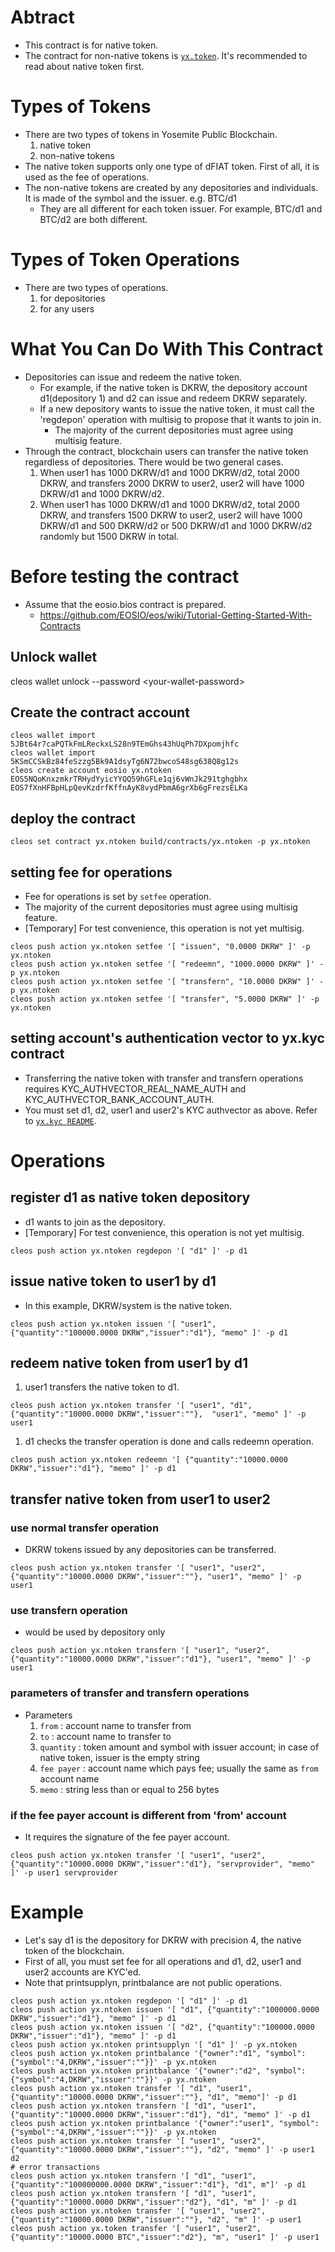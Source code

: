 # Abtract
* This contract is for native token.
* The contract for non-native tokens is [`yx.token`](../../contracts/yx.token/README.md). It's recommended to read about native token first.

# Types of Tokens
* There are two types of tokens in Yosemite Public Blockchain.
  1. native token
  1. non-native tokens
* The native token supports only one type of dFIAT token. First of all, it is used as the fee of operations.
* The non-native tokens are created by any depositories and individuals. It is made of the symbol and the issuer. e.g. BTC/d1
  * They are all different for each token issuer. For example, BTC/d1 and BTC/d2 are both different.

# Types of Token Operations
* There are two types of operations.
  1. for depositories
  1. for any users

# What You Can Do With This Contract
* Depositories can issue and redeem the native token.
  * For example, if the native token is DKRW, the depository account d1(depository 1) and d2 can issue and redeem DKRW separately.
  * If a new depository wants to issue the native token, it must call the 'regdepon' operation with multisig to propose that it wants to join in.
     * The majority of the current depositories must agree using multisig feature.
* Through the contract, blockchain users can transfer the native token regardless of depositories. There would be two general cases.
  1. When user1 has 1000 DKRW/d1 and 1000 DKRW/d2, total 2000 DKRW, and transfers 2000 DKRW to user2, user2 will have 1000 DKRW/d1 and 1000 DKRW/d2.
  1. When user1 has 1000 DKRW/d1 and 1000 DKRW/d2, total 2000 DKRW, and transfers 1500 DKRW to user2, user2 will have 1000 DKRW/d1 and 500 DKRW/d2 or 500 DKRW/d1 and 1000 DKRW/d2 randomly but 1500 DKRW in total.

# Before testing the contract
* Assume that the eosio.bios contract is prepared.
   * https://github.com/EOSIO/eos/wiki/Tutorial-Getting-Started-With-Contracts

## Unlock wallet
cleos wallet unlock --password \<your-wallet-password\>

## Create the contract account
```
cleos wallet import 5JBt64r7caPQTkFmLReckxLS28n9TEmGhs43hUqPh7DXpomjhfc
cleos wallet import 5KSmCCSkBz84feSzzg5Bk9A1dsyTg6N72bwcoS48sg638Q8g12s
cleos create account eosio yx.ntoken EOS5NQoKnxzmkrTRHydYyicYYQQ59hGFLe1qj6vWnJk291tghgbhx EOS7fXnHFBpHLpQevKzdrfKffnAyK8vydPbmA6grXb6gFrezsELKa
```

## deploy the contract
`cleos set contract yx.ntoken build/contracts/yx.ntoken -p yx.ntoken`

## setting fee for operations
* Fee for operations is set by `setfee` operation.
* The majority of the current depositories must agree using multisig feature.
* [Temporary] For test convenience, this operation is not yet multisig.
```
cleos push action yx.ntoken setfee '[ "issuen", "0.0000 DKRW" ]' -p yx.ntoken
cleos push action yx.ntoken setfee '[ "redeemn", "1000.0000 DKRW" ]' -p yx.ntoken
cleos push action yx.ntoken setfee '[ "transfern", "10.0000 DKRW" ]' -p yx.ntoken
cleos push action yx.ntoken setfee '[ "transfer", "5.0000 DKRW" ]' -p yx.ntoken
```

## setting account's authentication vector to yx.kyc contract
* Transferring the native token with transfer and transfern operations requires KYC_AUTHVECTOR_REAL_NAME_AUTH and KYC_AUTHVECTOR_BANK_ACCOUNT_AUTH.
* You must set d1, d2, user1 and user2's KYC authvector as above. Refer to [`yx.kyc README`](../../contracts/yx.kyc/README.md).

# Operations

## register d1 as native token depository
* d1 wants to join as the depository.
* [Temporary] For test convenience, this operation is not yet multisig.
```
cleos push action yx.ntoken regdepon '[ "d1" ]' -p d1
```

## issue native token to user1 by d1
* In this example, DKRW/system is the native token.
```
cleos push action yx.ntoken issuen '[ "user1", {"quantity":"100000.0000 DKRW","issuer":"d1"}, "memo" ]' -p d1
```

## redeem native token from user1 by d1
1. user1 transfers the native token to d1.
```
cleos push action yx.ntoken transfer '[ "user1", "d1", {"quantity":"10000.0000 DKRW","issuer":""},  "user1", "memo" ]' -p user1
```
1. d1 checks the transfer operation is done and calls redeemn operation.
```
cleos push action yx.ntoken redeemn '[ {"quantity":"10000.0000 DKRW","issuer":"d1"}, "memo" ]' -p d1
```

## transfer native token from user1 to user2
### use normal transfer operation
* DKRW tokens issued by any depositories can be transferred.
```
cleos push action yx.ntoken transfer '[ "user1", "user2", {"quantity":"10000.0000 DKRW","issuer":""}, "user1", "memo" ]' -p user1
```
### use transfern operation
* would be used by depository only
```
cleos push action yx.ntoken transfern '[ "user1", "user2", {"quantity":"10000.0000 DKRW","issuer":"d1"}, "user1", "memo" ]' -p user1
```
### parameters of transfer and transfern operations
* Parameters
   1. `from` : account name to transfer from
   1. `to` : account name to transfer to
   1. `quantity` : token amount and symbol with issuer account; in case of native token, issuer is the empty string
   1. `fee payer` : account name which pays fee; usually the same as `from` account name
   1. `memo` : string less than or equal to 256 bytes

### if the fee payer account is different from 'from' account
* It requires the signature of the fee payer account.
```
cleos push action yx.ntoken transfer '[ "user1", "user2", {"quantity":"10000.0000 DKRW","issuer":"d1"}, "servprovider", "memo" ]' -p user1 servprovider
```

# Example
* Let's say d1 is the depository for DKRW with precision 4, the native token of the blockchain.
* First of all, you must set fee for all operations and d1, d2, user1 and user2 accounts are KYC'ed.
* Note that printsupplyn, printbalance are not public operations.

```
cleos push action yx.ntoken regdepon '[ "d1" ]' -p d1
cleos push action yx.ntoken issuen '[ "d1", {"quantity":"1000000.0000 DKRW","issuer":"d1"}, "memo" ]' -p d1
cleos push action yx.ntoken issuen '[ "d2", {"quantity":"100000.0000 DKRW","issuer":"d1"}, "memo" ]' -p d1
cleos push action yx.ntoken printsupplyn '[ "d1" ]' -p yx.ntoken
cleos push action yx.ntoken printbalance '{"owner":"d1", "symbol":{"symbol":"4,DKRW","issuer":""}}' -p yx.ntoken
cleos push action yx.ntoken printbalance '{"owner":"d2", "symbol":{"symbol":"4,DKRW","issuer":""}}' -p yx.ntoken
cleos push action yx.ntoken transfer '[ "d1", "user1", {"quantity":"10000.0000 DKRW","issuer":""}, "d1", "memo"]' -p d1
cleos push action yx.ntoken transfern '[ "d1", "user1", {"quantity":"10000.0000 DKRW","issuer":"d1"}, "d1", "memo" ]' -p d1
cleos push action yx.ntoken printbalance '{"owner":"user1", "symbol":{"symbol":"4,DKRW","issuer":""}}' -p yx.ntoken
cleos push action yx.ntoken transfer '[ "user1", "user2", {"quantity":"10000.0000 DKRW","issuer":""}, "d2", "memo" ]' -p user1 d2
# error transactions
cleos push action yx.ntoken transfern '[ "d1", "user1", {"quantity":"100000000.0000 DKRW","issuer":"d1"}, "d1", m"]' -p d1
cleos push action yx.ntoken transfern '[ "d1", "user1", {"quantity":"10000.0000 DKRW","issuer":"d2"}, "d1", "m" ]' -p d1
cleos push action yx.ntoken transfer '[ "user1", "user2", {"quantity":"10000.0000 DKRW","issuer":""}, "d2", "m" ]' -p user1
cleos push action yx.token transfer '[ "user1", "user2", {"quantity":"10000.0000 BTC","issuer":"d2"}, "m", "user1" ]' -p user1
```